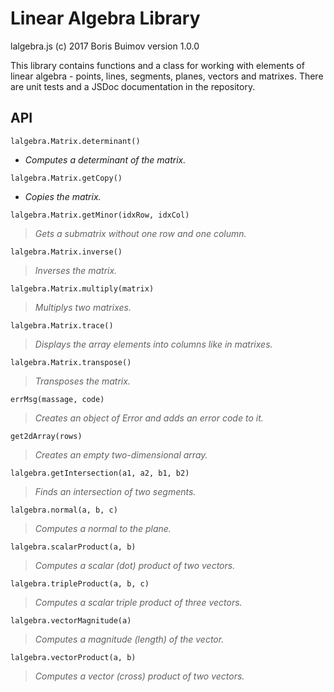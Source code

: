 # Linear Algebra Library
lalgebra.js (c) 2017 Boris Buimov
version 1.0.0

This library contains functions and a class for working with elements of linear algebra - points, lines, segments, planes, vectors and matrixes.
There are unit tests and a JSDoc documentation in the repository.

## API

``` lalgebra.Matrix.determinant() ```
- *Computes a determinant of the matrix.*

``` lalgebra.Matrix.getCopy() ```
- *Copies the matrix.*

``` lalgebra.Matrix.getMinor(idxRow, idxCol) ```
> *Gets a submatrix without one row and one column.*

``` lalgebra.Matrix.inverse() ```
> *Inverses the matrix.*

``` lalgebra.Matrix.multiply(matrix) ```
> *Multiplys two matrixes.*

``` lalgebra.Matrix.trace() ```
> *Displays the array elements into columns like in matrixes.*

``` lalgebra.Matrix.transpose() ```
> *Transposes the matrix.*

``` errMsg(massage, code) ```
> *Creates an object of Error and adds an error code to it.*

``` get2dArray(rows) ```
> *Creates an empty two-dimensional array.*

``` lalgebra.getIntersection(a1, a2, b1, b2) ```
> *Finds an intersection of two segments.*

``` lalgebra.normal(a, b, c) ```
> *Computes a normal to the plane.*

``` lalgebra.scalarProduct(a, b) ```
> *Computes a scalar (dot) product of two vectors.*

``` lalgebra.tripleProduct(a, b, c) ```
> *Computes a scalar triple product of three vectors.*

``` lalgebra.vectorMagnitude(a) ```
> *Computes a magnitude (length) of the vector.*

``` lalgebra.vectorProduct(a, b) ```
> *Computes a vector (cross) product of two vectors.*

